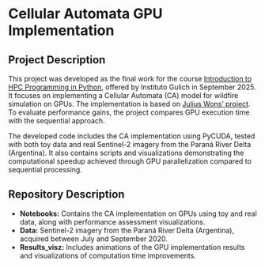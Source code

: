 # Cellular Automata GPU Implementation

## Project Description

This project was developed as the final work for the course [Introduction to HPC Programming in Python](https://ig.conae.unc.edu.ar/introduccion-a-la-programacion-hpc-2025/), offered by Instituto Gulich in September 2025. It focuses on implementing a Cellular Automata (CA) model for wildfire simulation on GPUs. The implementation is based on [Julius Wons’ project](https://github.com/jcwons/Wildfire-Mapping-and-Simulation-with-Cellular-Automaton). To evaluate performance gains, the project compares GPU execution time with the sequential approach.

The developed code includes the CA implementation using PyCUDA, tested with both toy data and real Sentinel-2 imagery from the Paraná River Delta (Argentina). It also contains scripts and visualizations demonstrating the computational speedup achieved through GPU parallelization compared to sequential processing.

## Repository Description

* **Notebooks:** Contains the CA implementation on GPUs using toy and real data, along with performance assessment visualizations.  
* **Data:** Sentinel-2 imagery from the Paraná River Delta (Argentina), acquired between July and September 2020.  
* **Results_visz:** Includes animations of the GPU implementation results and visualizations of computation time improvements.
